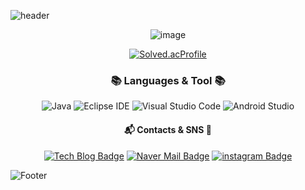 
![header](https://capsule-render.vercel.app/api?type=waving&color=edd078&height=250&section=header&text=말하는..%20감자의%20깃허브&fontSize=30)



 <div align=center>	
  
![image](https://github.com/khv9786/khv9786/assets/96505736/885ad538-df28-4e4c-bfac-65e0ed702bf4)

[![Solved.acProfile](http://mazassumnida.wtf/api/mini/generate_badge?boj=khv9786)](https://solved.ac/khv9786)

</div>

<h3 align="center"><b>📚 Languages & Tool 📚</b></h3>

 <div align=center>	
  
![Java](https://img.shields.io/badge/Java-007396.svg?&style=for-the-badge&logo=Java&logoColor=white)
![Eclipse IDE](https://img.shields.io/badge/Eclipse%20IDE-2C2255.svg?&style=for-the-badge&logo=Eclipse%20IDE&logoColor=white)
![Visual Studio Code](https://img.shields.io/badge/Visual%20Studio%20Code-007ACC.svg?&style=for-the-badge&logo=Visual%20Studio%20Code&logoColor=white)
![Android Studio](https://img.shields.io/badge/Android%20Studio-3DDC84.svg?&style=for-the-badge&logo=Android%20Studio&logoColor=white)
  
</div>
 
<!-- ![Anurag's GitHub stats](https://github-readme-stats.vercel.app/api?username=khv9786&show_icons=true&theme=radical)
-->

<h4 align="center"><b>📬 Contacts & SNS 💌  </b></h3> 
<div align=center>	
 
[![Tech Blog Badge](http://img.shields.io/badge/-Web%20blog-orange?style=flat-square&logo=tistory&link=https://hb-in99.tistory.com//)](https://hb-in99.tistory.com//)
[![Naver Mail Badge](https://img.shields.io/badge/Naver-03C75A?style=flat-square&logo=Naver&logoColor=white&link=mailto:khv9786@naver.com)](mailto:khv9786@naver.com)
[![instagram Badge](http://img.shields.io/badge/-instagram-E4405F?style=flat-square&logo=Instagram&link=https://www.instagram.com/hb_in99/)](https://www.instagram.com/hb_in99/)

</div>

 ![Footer](https://capsule-render.vercel.app/api?type=waving&color=edd078&height=200&section=footer)



